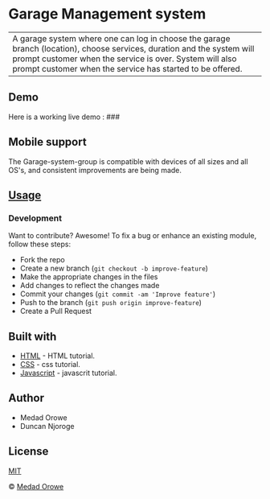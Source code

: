 # Garage Management system

<table>
<tr>
<td>
A garage system where one can log in choose the garage branch (location), choose services, duration and the system will prompt customer when the service is over. System will also prompt customer when the service has started to be offered.
</td>
</tr>
</table>

## Demo
Here is a working live demo :  ###

## Mobile support
The Garage-system-group is compatible with devices of all sizes and all OS's, and consistent improvements are being made.

## [Usage](####)
### Development

Want to contribute? Awesome!
To fix a bug or enhance an existing module, follow these steps:
- Fork the repo
- Create a new branch (`git checkout -b improve-feature`)
- Make the appropriate changes in the files
- Add changes to reflect the changes made
- Commit your changes (`git commit -am 'Improve feature'`)
- Push to the branch (`git push origin improve-feature`)
- Create a Pull Request

## Built with

- [HTML](https://www.w3schools.com/html/) - HTML tutorial.
- [CSS](https://www.w3schools.com/css/) - css tutorial.
- [Javascript](https://www.w3schools.com/js/) - javascrit tutorial.

## Author
- Medad Orowe
- Duncan Njoroge

## License 
[MIT](https://github.com/medad8/Garage-ms/blob/master/LICENSE.md)

 © [Medad Orowe](https://github.com/medad8)